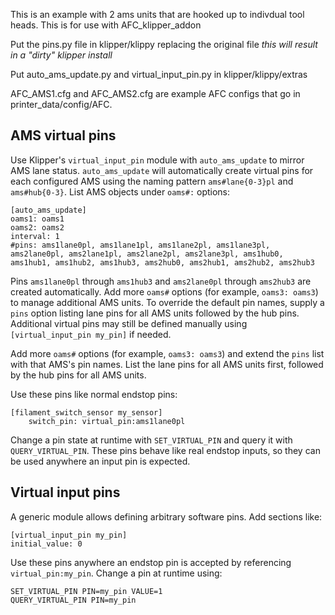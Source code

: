 This is an example with 2 ams units that are hooked up to indivdual tool heads. This is for use with AFC_klipper_addon

Put the pins.py file in klipper/klippy replacing the original file *this will result in a "dirty" klipper install*

Put auto_ams_update.py and virtual_input_pin.py in klipper/klippy/extras

AFC_AMS1.cfg and AFC_AMS2.cfg are example AFC configs that go in printer_data/config/AFC.

## AMS virtual pins


Use Klipper's `virtual_input_pin` module with `auto_ams_update` to
mirror AMS lane status. `auto_ams_update` will automatically create
virtual pins for each configured AMS using the naming pattern
`ams#lane{0-3}pl` and `ams#hub{0-3}`. List AMS objects under
`oams#:` options:

```
[auto_ams_update]
oams1: oams1
oams2: oams2
interval: 1
#pins: ams1lane0pl, ams1lane1pl, ams1lane2pl, ams1lane3pl, ams2lane0pl, ams2lane1pl, ams2lane2pl, ams2lane3pl, ams1hub0, ams1hub1, ams1hub2, ams1hub3, ams2hub0, ams2hub1, ams2hub2, ams2hub3
```

Pins `ams1lane0pl` through `ams1hub3` and `ams2lane0pl` through
`ams2hub3` are created automatically. Add more `oams#` options (for
example, `oams3: oams3`) to manage additional AMS units. To override the
default pin names, supply a `pins` option listing lane pins for all AMS
units followed by the hub pins. Additional virtual pins may still be
defined manually using `[virtual_input_pin my_pin]` if needed.





Add more `oams#` options (for example, `oams3: oams3`) and extend the
`pins` list with that AMS's pin names. List the lane pins for all AMS
units first, followed by the hub pins for all AMS units.


Use these pins like normal endstop pins:

```
[filament_switch_sensor my_sensor]
    switch_pin: virtual_pin:ams1lane0pl
```

Change a pin state at runtime with `SET_VIRTUAL_PIN` and query it with
`QUERY_VIRTUAL_PIN`. These pins behave like real endstop inputs, so they
can be used anywhere an input pin is expected.

## Virtual input pins

A generic module allows defining arbitrary software pins. Add sections like:

```
[virtual_input_pin my_pin]
initial_value: 0
```

Use these pins anywhere an endstop pin is accepted by referencing
`virtual_pin:my_pin`. Change a pin at runtime using:

```
SET_VIRTUAL_PIN PIN=my_pin VALUE=1
QUERY_VIRTUAL_PIN PIN=my_pin
